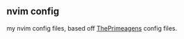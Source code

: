 ## nvim config

my nvim config files, based off [ThePrimeagens](https://github.com/ThePrimeagen/init.lua) config files.
